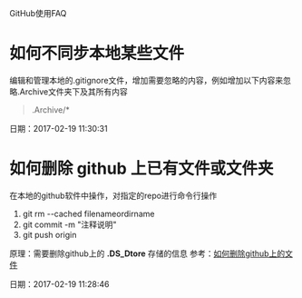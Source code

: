 GitHub使用FAQ

# 如何不同步本地某些文件

编辑和管理本地的.gitignore文件，增加需要忽略的内容，例如增加以下内容来忽略.Archive文件夹下及其所有内容
>.Archive/*

日期：2017-02-19 11:30:31

# 如何删除 github 上已有文件或文件夹

在本地的github软件中操作，对指定的repo进行命令行操作

1. git rm --cached filenameordirname
1. git commit -m "注释说明"
1. git push origin

原理：需要删除github上的 **.DS\_Dtore** 存储的信息
参考：[如何删除github上的文件](http://www.jianshu.com/p/06c32daefe0f)

日期：2017-02-19 11:28:46

